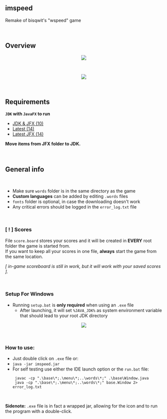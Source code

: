 ## imspeed
Remake of bisqwit's "wspeed" game

<br>

## Overview

<p align="center">
  <img width="auto" height="auto" src="https://user-images.githubusercontent.com/25122875/80863852-34099580-8c7f-11ea-9833-25b7a4fcdfa6.jpg">
</p>  
<br>
<p align="center">
  <img width="auto" height="auto" src="https://user-images.githubusercontent.com/25122875/80805576-b11e0780-8bb8-11ea-9c77-81396409e225.jpg">
</p>

<br>

## Requirements

**`JDK` with `JavaFX` to run**

* [JDK & JFX (10)](https://bit.ly/imspeedJDK2)
* [Latest (14)](https://www.oracle.com/java/technologies/javase-jdk14-downloads.html)  
* [Latest JFX (14)](https://gluonhq.com/products/javafx/)

**Move items from JFX folder to JDK.**  

<br>  

## General info

<br>

* Make sure `words` folder is in the same directory as the game
* **Custom languages** can be added by editing `.words` files
* `fonts` folder is optional, in case the downloading doesn't work
* Any critical errors should be logged in the `error_log.txt` file
   
<br>

### [ ! ] Scores
File `score.board` stores your scores and it will be created in **EVERY** root folder the game is started from.  
If you want to keep all your scores in one file, **always** start the game from the same location.

*[ in-game scoreboard is still in work, but it will work with your saved scores ].*

<br>

### Setup For Windows

* Running `setup.bat` is **only required** when using an `.exe` file
  + After launching, it will set `%JAVA_JDK%` as system environment variable that should lead to your root JDK directory <br>
<p align="center">
  <img width="auto" height="auto" src="https://user-images.githubusercontent.com/25122875/79079528-febcf800-7d0f-11ea-8b74-f6a81d506af0.jpg">
</p>

<br>

### How to use:
  * Just double click on `.exe` file or:
  * `java -jar imspeed.jar`
  * For self testing use either the IDE launch option or the `run.bat` file: <br>
    ```batch
     javac -cp ".\base\*;.\menu\*;..\words\*;" .\base\Window.java
     java -cp ".\base\*;.\menu\*;..\words\*;" base.Window 2> error_log.txt
    ```
  <br>  
  
**Sidenote:** `.exe` file is in fact a wrapped jar, allowing for the icon and to run the program with a double-click.
<br>

